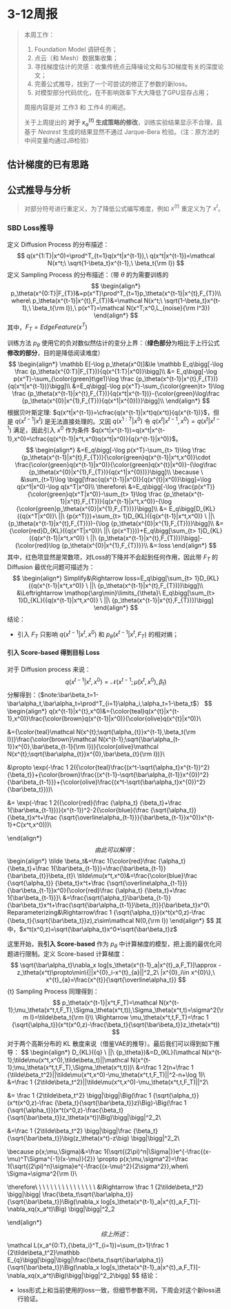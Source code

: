 # 3-12周报

> 本周工作：
>
> 1. Foundation Model 调研任务；
> 2. 点云（和 Mesh）数据集收集；
> 3. 寻找梯度估计的灵感：收集传统点云降噪论文和与3D梯度有关的深度论文；
> 4. 完善公式推导，找到了一个可尝试的修正了参数的新loss。
> 5. 对模型部分代码优化，在不影响效率下大大降低了GPU显存占用；
>
> 周报内容是对 工作3 和 工作4 的阐述。
>
> 关于上周提出的 **对于 $x^{(t)}_a$ 生成策略的修改**，训练实验结果显示不合理，且基于 $Nearest$ 生成的结果显然不通过 Jarque-Bera 检验。（注：原方法的中间变量均通过JB检验）

## 估计梯度的已有思路





## 公式推导与分析

> 对部分符号进行重定义，为了降低公式编写难度，例如 $x^{(t)}$ 重定义为了 $x^t$。

### SBD Loss推导

定义 Diffusion Process 的分布描述：
$$
q(x^{1:T}|x^0)=\prod^T_{t=1}q(x^t|x^{t-1}),\ q(x^t|x^{t-1})=\mathcal N(x^t;\ \sqrt{1-\beta_t}x^{t-1},\ \beta_t{\rm I})
$$
定义 Sampling Process 的分布描述：（带 $\theta$ 的为需要训练的
$$
\begin{align*}
p_\theta(x^{0:T}|F_{T})&=p(x^T)\prod^T_{t=1}p_\theta(x^{t-1}|x^{t},F_{T})\\
where\ p_\theta(x^{t-1}|x^{t},F_{T})&=\mathcal N(x^t;\ \sqrt{1-\beta_t}x^{t-1},\ \beta_t{\rm I}),\ p(x^T)=\mathcal N(x^T;x^0,L_{noise}{\rm I^3})
\end{align*}
$$
其中，$F_T=EdgeFeature(x^T)$

训练方法 $p_\theta$ 使用它的负对数似然估计的变分上界：（**绿色部分**为相比于上行公式**修改的部分**，目的是降低阅读难度）
$$
\begin{align*}
\mathbb E[-\log p_\theta(x^0)]&\le \mathbb E_q\bigg[-\log \frac {p_\theta(x^{0:T}|F_{T})}{q(x^{1:T}|x^0)}\bigg]\\
&= E_q\bigg[-\log p(x^T)-\sum_{\color{green}t\ge1}\log \frac {p_\theta(x^{t-1}|x^{t},F_{T})}{q(x^t|x^{t-1})}\bigg]\\
&=E_q\bigg[-\log p(x^T)-\sum_{\color{green}t> 1}\log \frac {p_\theta(x^{t-1}|x^{t},F_{T})}{q(x^t|x^{t-1})}-{\color{green}\log\frac {p_\theta(x^{0}|x^{1},F_{T})}{q(x^1|x^{0})}}\bigg]\\
\end{align*}
$$
根据贝叶斯定理: $q(x^t|x^{t-1})=\cfrac{q(x^{t-1}|x^t)q(x^t)}{q(x^{t-1})}$，但是 $q(x^{t-1}|x^t)$ 是无法直接处理的。又因 $q(x^{1:T}|x^0)$ 令 $q(x^t|x^{t-1},x^0)=q(x^t|x^{t-1})$ 满足，因此引入 $x^0$ 作为条件 $q(x^t|x^{t-1})=q(x^t|x^{t-1},x^0)=\cfrac{q(x^{t-1}|x^t,x^0)q(x^t|x^0)}{q(x^{t-1}|x^0)}$。
$$
\begin{align*}
&=E_q\bigg[-\log p(x^T)-\sum_{t> 1}\log \frac {p_\theta(x^{t-1}|x^{t},F_{T})}{\color{green}q(x^{t-1}|x^t,x^0)}\cdot \frac{\color{green}q(x^{t-1}|x^0)}{\color{green}q(x^{t}|x^0)}-{\log\frac {p_\theta(x^{0}|x^{1},F_{T})}{q(x^1|x^{0})}}\bigg]\\
\because \ &\sum_{t>1}\log \bigg[\frac{q(x^{t-1}|x^0)}{q(x^{t}|x^0)}\bigg]=\log q(x^1|x^0)-\log q(x^T|x^0)\\
\therefore\ &=E_q\bigg[-\log \frac{p(x^T)}{\color{green}q(x^T|x^0)}-\sum_{t> 1}\log \frac {p_\theta(x^{t-1}|x^{t},F_{T})}{q(x^{t-1}|x^t,x^0)}-{\log {\color{green}p_\theta(x^{0}|x^{1},F_{T})}}\bigg]\\
&= E_q\bigg[D_{KL}({q(x^T|x^0)}\ ||\ {p(x^T)})+\sum_{t> 1}D_{KL}({q(x^{t-1}|x^t,x^0)} \ ||\ {p_\theta(x^{t-1}|x^{t},F_{T})})-{\log {p_\theta(x^{0}|x^{1},F_{T})}}\bigg]\\
&={\color{red}D_{KL}({q(x^T|x^0)}\ ||\ {p(x^T)})}+E_q\bigg[\sum_{t> 1}D_{KL}({q(x^{t-1}|x^t,x^0)} \ ||\ {p_\theta(x^{t-1}|x^{t},F_{T})})\bigg]-{\color{red}\log {p_\theta(x^{0}|x^{1},F_{T})}}\\
&=:loss
\end{align*}
$$
其中，红色项显然是常数项，对Loss的下降并不会起到任何作用，因此带 $F_T$ 的 Diffusion 最优化问题可描述为：
$$
\begin{align*}
Simplify&\Rightarrow loss=E_q\bigg[\sum_{t> 1}D_{KL}({q(x^{t-1}|x^t,x^0)} \ ||\ {p_\theta(x^{t-1}|x^{t},F_{T})})\bigg]\\
&\Leftrightarrow \mathop{\arg\min}\limits_{\theta}\ E_q\bigg[\sum_{t> 1}D_{KL}({q(x^{t-1}|x^t,x^0)} \ ||\ {p_\theta(x^{t-1}|x^{t},F_{T})})\bigg]
\end{align*}
$$
结论：

- 引入 $F_T$ 只影响 ${q(x^{t-1}|x^t,x^0)}$ 和 ${p_\theta(x^{t-1}|x^{t},F_{T})}$ 的相对熵；

#### 引入 Score-based 得到目标 Loss

对于 Diffusion process 来说：
$$
q(x^{t-1}|x^t,x^0)=\mathcal N(x^{t-1};\tilde\mu(x^t,x^0),\tilde\beta_t)
$$
分解得到：（$note:\bar\beta_t=1-\bar\alpha_t,\bar\alpha_t=\prod^T_{i=1}\alpha_i,\alpha_t=1-\beta_t$）
$$
\begin{align*}
q(x^{t-1}|x^{t},x^0)&={\color{teal}q(x^{t}|x^{t-1},x^0)}\frac{\color{brown}q(x^{t-1}|x^0)}{\color{olive}q(x^{t}|x^0)}\\

&={\color{teal}\mathcal N(x^{t};\sqrt{\alpha_{t}}x^{t-1},\beta_t{\rm I})}\frac{\color{brown}\mathcal N(x^{t-1};\sqrt{\bar\alpha_{t-1}}x^{0},\bar\beta_{t-1}{\rm I})}{\color{olive}\mathcal N(x^{t};\sqrt{\bar\alpha_{t}}x^{0},\bar\beta_{t}{\rm I})}\\

&\propto \exp(-\frac 1 2({\color{teal}\frac{(x^t-\sqrt{\alpha_t}x^{t-1})^2}{\beta_t}}+{\color{brown}\frac{(x^{t-1}-\sqrt{\bar\alpha_{t-1}}x^{0})^2}{\bar\beta_{t-1}}}+{\color{olive}\frac{(x^t-\sqrt{\bar\alpha_t}x^{0})^2}{\bar\beta_t}}))\\

&= \exp(-\frac 1 2({\color{red}(\frac {\alpha_t} {\beta_t}+\frac 1{\bar\beta_{t-1}})}(x^{t-1})^2-2{\color{blue}(\frac {\sqrt{\alpha_t}} {\beta_t}x^t+\frac {\sqrt{\overline\alpha_{t-1}}}{\bar\beta_{t-1}}x^0)}x^{t-1}+C(x^t,x^0)))\\

\end{align*}
$$
由此可以解得：
$$
\begin{align*}
\tilde \beta_t&=\frac 1{\color{red}\frac {\alpha_t} {\beta_t}+\frac 1{\bar\beta_{t-1}}}=\frac{\bar\beta_{t-1}}{\bar\beta_{t}}\beta_{t}\\
\tilde\mu(x^t,x^0)&=\frac{\color{blue}\frac {\sqrt{\alpha_t}} {\beta_t}x^t+\frac {\sqrt{\overline\alpha_{t-1}}}{\bar\beta_{t-1}}x^0}{\color{red}\frac {\alpha_t} {\beta_t}+\frac 1{\bar\beta_{t-1}}}\\
&=\frac{\sqrt{\alpha_t}\bar\beta_{t-1}}{\bar\beta_t}x^t+\frac{\sqrt{\bar\alpha_{t-1}}\beta_{t}}{\bar\beta_t}x^0\\
Reparameterizing&\Rightarrow\frac 1 {\sqrt{\alpha_t}}(x^t(x^0,z)-\frac {\beta_t}{\sqrt{\bar\beta_t}}z),z\sim\mathcal N(0,{\rm I})
\end{align*}
$$
其中，$x^t(x^0,z)=\sqrt{\bar\alpha_t}x^0+\sqrt{\bar\beta_t}z$

这里开始，我**引入 Score-based** 作为 $p_\theta$ 中计算梯度的模型，把上面的最优化问题进行限制。定义 Score-based 计算梯度：
$$
\sqrt{\bar\alpha_t}\nabla_x log[s_\theta(x^{t-1}_a|x^{t}_a,F_T)]\approx -z_\theta(x^t)\propto\min\{||x^{0}_i-x^{t}_{a}||^2_2\ |x^{0}_i\in x^{0}\},\ x^{t}_{a}=\frac{x^{t}}{\sqrt{\overline\alpha_t}}
$$ {t}
Sampling Process 同理得到：
$$
p_\theta(x^{t-1}|x^t,F_T)=\mathcal N(x^{t-1};\mu_\theta(x^t,t,F_T),\Sigma_\theta(x^t,t)),\Sigma_\theta(x^t,t)=\sigma^2{\rm I}=\tilde\beta_t{\rm I}\\
\Rightarrow \mu_\theta(x^t,t,F_T)=\frac 1 {\sqrt{\alpha_t}}(x^t(x^0,z)-\frac{\beta_t}{\sqrt{\bar\beta_t}}z_\theta(x^t))
$$
对于两个高斯分布的 KL 散度来说（借鉴VAE的推导）。最后我们可以得到如下推导：
$$
\begin{align*}
D_{KL}({q} \ ||\ {p_\theta})&=D_{KL}(\mathcal N(x^{t-1};\tilde\mu(x^t,x^0),\tilde\beta_t)||\mathcal N(x^{t-1};\mu_\theta(x^t,t,F_T),\Sigma_\theta(x^t,t)))\\
&=\frac 1 2(n+\frac 1 {\tilde\beta_t^2}||\tilde\mu(x^t,x^0)-\mu_\theta(x^t,t,F_T)||^2-n+\log 1)\\
&=\frac 1 {2\tilde\beta_t^2}||\tilde\mu(x^t,x^0)-\mu_\theta(x^t,t,F_T)||^2\\

&= \frac 1 {2\tilde\beta_t^2} \bigg|\bigg|\Big(\frac 1 {\sqrt{\alpha_t}}(x^t(x^0,z)-\frac {\beta_t}{\sqrt{\bar\beta_t}}z)\Big)-\Big(\frac 1 {\sqrt{\alpha_t}}(x^t(x^0,z)-\frac{\beta_t}{\sqrt{\bar\beta_t}}z_\theta(x^t))\Big)\bigg|\bigg|^2_2\\

&=\frac 1 {2\tilde\beta_t^2} \bigg|\bigg|\frac {\beta_t}{\sqrt{\bar\beta_t}}\big(z_\theta(x^t)-z\big)  \bigg|\bigg|^2_2\\

\because p(x;\mu,\Sigma)&=\frac 1{\sqrt{(2\pi)^n|\Sigma|}}e^{-\frac{(x-\mu)^T\Sigma^{-1}(x-\mu)}{2}}
\propto
p(x;\mu,\sigma^2)=\frac 1{\sqrt{(2\pi)^n}\sigma}e^{-\frac{(x-\mu)^2}{2\sigma^2}},when\ \Sigma=\sigma^2{\rm I}\\

\therefore\ \ \ \ \ \ \ \ \ \ \ \ \ \ \ \ &\Rightarrow \frac 1 {2\tilde\beta_t^2} \bigg|\bigg|
\frac{\beta_t\sqrt{\bar\alpha_t}}{\sqrt{\bar\beta_t}}\Big(\nabla_x log[s_\theta(x^{t-1}_a|x^{t}_a,F_T)]-\nabla_xq(x_a^t)\Big) \bigg|\bigg|^2_2

\end{align*}
$$
综上所述：
$$
\mathcal L(x_a^{0:T},\{\beta_i\}^T_{i=1})=\sum_{t>1}\frac 1 {2\tilde\beta_t^2}\mathbb E_{q}\bigg[\bigg|\bigg|\frac{\beta_t\sqrt{\bar\alpha_t}}{\sqrt{\bar\beta_t}}\Big(\nabla_x log[s_\theta(x^{t-1}_a|x^{t}_a,F_T)]-\nabla_xq(x_a^t)\Big)\bigg|\bigg|^2_2\bigg]
$$
结论：

- loss形式上和当前使用的loss一致，但细节参数不同，下周会对这个新loss进行验证。

